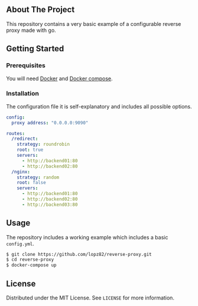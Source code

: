 ## About The Project

This repository contains a very basic example of a configurable reverse proxy made with go.

## Getting Started

### Prerequisites

You will need [Docker](https://www.docker.com/) and [Docker compose](https://docs.docker.com/compose/install/).

### Installation

The configuration file it is self-explanatory and includes all possible options.

```yaml
config:
  proxy address: "0.0.0.0:9090"

routes:
  /redirect:
    strategy: roundrobin
    root: true
    servers:
      - http://backend01:80
      - http://backend02:80
  /nginx:
    strategy: random
    root: false
    servers:
      - http://backend01:80
      - http://backend02:80
      - http://backend03:80
```

## Usage

The repository includes a working example which includes a basic `config.yml`.

```sh
$ git clone https://github.com/lopz82/reverse-proxy.git
$ cd reverse-proxy
$ docker-compose up 
```

## License

Distributed under the MIT License. See `LICENSE` for more information.
